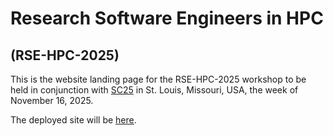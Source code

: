# Research Software Engineers in HPC
## (RSE-HPC-2025)

This is the website landing page for the RSE-HPC-2025 workshop to be
held in conjunction with [SC25](https://sc25.supercomputing.org)
in St. Louis, Missouri, USA, the week of November 16, 2025.

The deployed site will be [here](https://us-rse.org/rse-hpc-2025/).
